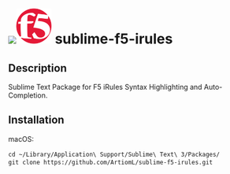 <img src="Icons/sublime.ico" height="72"><img src="Icons/f5.png" height="72">
sublime-f5-irules
================

## Description

Sublime Text Package for F5 iRules Syntax Highlighting and Auto-Completion.

## Installation

macOS:

```
cd ~/Library/Application\ Support/Sublime\ Text\ 3/Packages/
git clone https://github.com/ArtiomL/sublime-f5-irules.git
```


